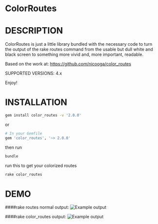 ColorRoutes
===========

# DESCRIPTION

ColorRoutes is just a little library bundled with the necessary code to turn the output of the rake routes command from the usable but dull white and black screen to something more vivid and, more important, readable.

Based on the work at: https://github.com/nicooga/color_routes

SUPPORTED VERSIONS: 4.x

Enjoy!

# INSTALLATION
```bash
gem install color_routes -v '2.0.0'
```
or
```ruby
# In your Gemfile
gem 'color_routes', '~> 2.0.0'
```
then run
```bash
bundle
```

run this to get your colorized routes
```bash
rake color_routes
```

# DEMO

####rake routes normal output: 
<img src="https://imgur.com/BeKHDbB.png" title="Example output" alt="Example output" />

####rake color_routes output:
<img src="https://imgur.com/xlpTPtB.png" title="Example output" alt="Example output" />
